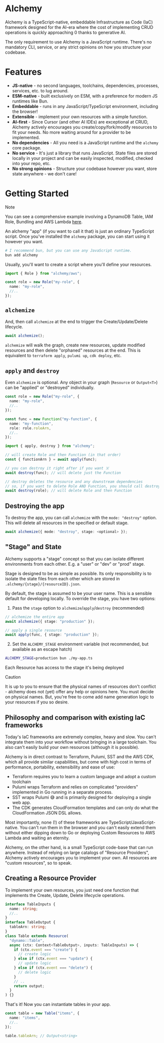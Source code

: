 # Alchemy

Alchemy is a TypeScript-native, embeddable Infrastructure as Code (IaC) framework designed for the AI-era where the cost of implementing CRUD operations is quickly approaching 0 thanks to generative AI.

The only requirement to use Alchemy is a JavaScript runtime. There's no mandatory CLI, service, or any strict opinions on how you structure your codebase.

# Features

- **JS-native** - no second languages, toolchains, dependencies, processes, services, etc. to lug around.
- **ESM-native** - built exclusively on ESM, with a preference for modern JS runtimes like Bun.
- **Embeddable** - runs in any JavaScript/TypeScript environment, including the browser!
- **Extensible** - implement your own resources with a simple function.
- **AI-first** - Since Cursor (and other AI IDEs) are exceptional at CRUD, Alchemy actively encourages you create/copy/fork/modify resources to fit your needs. No more waiting around for a provider to be implemented.
- **No dependencies** - All you need is a JavaScript runtime and the `alchemy` core package.
- **No service** - It's just a library that runs JavaScript. State files are stored locally in your project and can be easily inspected, modified, checked into your repo, etc.
- **No strong opinions** - Structure your codebase however you want, store state anywhere - we don't care!

# Getting Started

> [!NOTE]
> You can see a comprehensive example involving a DynamoDB Table, IAM Role, Bundling and AWS Lambda [here](./examples/app.ts).

An alchemy "app" (if you want to call it that) is just an ordinary TypeScript script. Once you've installed the `alchemy` package, you can start using it however you want.

```bash
# I recommend bun, but you can use any JavaScript runtime.
bun add alchemy
```

Usually, you'll want to create a script where you'll define your resources.

```ts
import { Role } from "alchemy/aws";

const role = new Role("my-role", {
  name: "my-role",
  //..
});
```

## `alchemize`

And, then call `alchemize` at the end to trigger the Create/Update/Delete lifecycle.

```ts
await alchemize();
```

`alchemize` will walk the graph, create new resources, update modified resources and then delete "orphaned" resources at the end. This is equivalent to `terraform apply`, `pulumi up`, `cdk deploy`, etc.

## `apply` and `destroy`

Even `alchemize` is optional. Any object in your graph (`Resource` or `Output<T>`) can be "applied" or "destroyed" individually.

```ts
const role = new Role("my-role", {
  name: "my-role",
  //..
});

const func = new Function("my-function", {
  name: "my-function",
  role: role.roleArn,
  //..
});

import { apply, destroy } from "alchemy";

// will create Role and then Function (in that order)
const { functionArn } = await apply(func);

// you can destroy it right after if you want ☠️
await destroy(func); // will delete just the Function

// destroy deletes the resource and any downstream dependencies
// so, if you want to delete Role AND Function, you should call destroy(role)
await destroy(role); // will delete Role and then Function
```

## Destroying the app

To destroy the app, you can call `alchemize` with the `mode: "destroy"` option. This will delete all resources in the specified or default stage.

```ts
await alchemize({ mode: "destroy", stage: <optional> });
```

## "Stage" and State

Alchemy supports a "stage" concept so that you can isolate different environments from each other. E.g. a "user" or "dev" or "prod" stage.

Stage is designed to be as simple as possible. Its only responsibility is to isolate the state files from each other which are stored in `.alchemy/{stage}/{resourceID}.json`.

By default, the stage is assumed to be your user name. This is a sensible default for developing locally. To override the stage, you have two options:

1. Pass the `stage` option to `alchemize`/`apply`/`destroy` (recommended)

```ts
// alchemize the entire app
await alchemize({ stage: "production" });

// apply a single resource
await apply(func, { stage: "production" });
```

2. Set the `ALCHEMY_STAGE` environment variable (not recommended, but available as an escape hatch)

```sh
ALCHEMY_STAGE=production bun ./my-app.ts
```

Each Resource has access to the stage it's being deployed

> [!CAUTION]
> It is up to you to ensure that the physical names of resources don't conflict - alchemy does not (yet) offer any help or opinions here. You must decide on physical names. But, you're free to come add name generation logic to your resources if you so desire.

## Philosophy and comparison with existing IaC frameworks

Today's IaC frameworks are extremely complex, heavy and slow. You can't integrate them into your workflow without bringing in a large toolchain. You also can't easily build your own resources (although it is possible).

Alchemy is in direct contrast to Terraform, Pulumi, SST and the AWS CDK, which all provide similar capabilities, but come with high cost in terms of performance, portability, extensibility and ease of use:

- Terraform requires you to learn a custom language and adopt a custom toolchain
- Pulumi wraps Terraform and relies on complicated "providers" implemented in Go running in a separate process.
- SST wraps Pulumi 😅 and is primarily designed for deploying a single web app.
- The CDK generates CloudFormation templates and can only do what the CloudFormation JSON DSL allows.

Most importantly, none (!) of these frameworks are TypeScript/JavaScript-native. You can't run them in the browser and you can't easily extend them without either dipping down to Go or deploying Custom Resources to AWS Lambda and waiting an eternity.

Alchemy, on the other hand, is a small TypeScript code-base that can run anywhere. Instead of relying on large catalogs of "Resource Providers", Alchemy actively encourages you to implement your own. All resources are "custom resources", so to speak.

## Creating a Resource Provider

To implement your own resources, you just need one function that implements the Create, Update, Delete lifecycle operations.

```ts
interface TableInputs {
  name: string;
  //..
}
interface TableOutput {
  tableArn: string;
}
class Table extends Resource(
  "dynamo::Table",
  async (ctx: Context<TableOutput>, inputs: TableInputs) => {
    if (ctx.event === "create") {
      // create logic
    } else if (ctx.event === "update") {
      // update logic
    } else if (ctx.event === "delete") {
      // delete logic
    }
    // ..
    return output;
  }
) {}
```

That's it! Now you can instantiate tables in your app.

```ts
const table = new Table("items", {
  name: "items",
  //..
});

table.tableArn; // Output<string>
```
